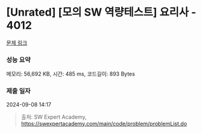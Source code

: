 # [Unrated] [모의 SW 역량테스트] 요리사 - 4012 

[문제 링크](https://swexpertacademy.com/main/code/problem/problemDetail.do?contestProbId=AWIeUtVakTMDFAVH) 

### 성능 요약

메모리: 56,692 KB, 시간: 485 ms, 코드길이: 893 Bytes

### 제출 일자

2024-09-08 14:17



> 출처: SW Expert Academy, https://swexpertacademy.com/main/code/problem/problemList.do